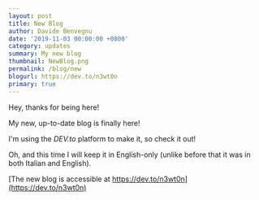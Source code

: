```yaml
---
layout: post
title: New Blog
author: Davide Benvegnu
date: '2019-11-03 00:00:00 +0800'
category: updates
summary: My new blog 
thumbnail: NewBlog.png
permalink: /blog/new
blogurl: https://dev.to/n3wt0n
primary: true
---
```


Hey, thanks for being here!

My new, up-to-date blog is finally here!

I'm using the _DEV.to_ platform to make it, so check it out!

Oh, and this time I will keep it in English-only (unlike before that it was in both Italian and English).

[The new blog is accessible at https://dev.to/n3wt0n](https://dev.to/n3wt0n)
